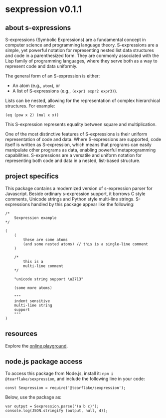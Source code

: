 # sexpression v0.1.1

## about s-expressions

S-expressions (Symbolic Expressions) are a fundamental concept in computer science and programming language theory. S-expressions are a simple, yet powerful notation for representing nested list data structures and code in a parenthesized form. They are commonly associated with the Lisp family of programming languages, where they serve both as a way to represent code and data uniformly.

The general form of an S-expression is either:

- An atom (e.g., `atom`), or
- A list of S-expressions (e.g., `(expr1 expr2 expr3)`).

Lists can be nested, allowing for the representation of complex hierarchical structures. For example:

`(eq (pow x 2) (mul x x))`

This S-expression represents equality between square and multiplication.

One of the most distinctive features of S-expressions is their uniform representation of code and data. Where S-expressions are supported, code itself is written as S-expression, which means that programs can easily manipulate other programs as data, enabling powerful metaprogramming capabilities. S-expressions are a versatile and uniform notation for representing both code and data in a nested, list-based structure. 

## project specifics

This package contains a modernized version of s-expression parser for Javascript. Beside ordinary s-expression support, it borrows C style comments, Unicode strings and Python style multi-line strings. S-expressions handled by this package appear like the following:

```
/*
    Sexpression example
*/

(
    (
        these are some atoms
        (and some nested atoms) // this is a single-line comment
    )
    
    /*
        this is a
        multi-line comment
    */
    
    "unicode string support \u2713"
    
    (some more atoms)
    
    """
    indent sensitive
    multi-line string
    support
    """
)
```

## resources

Explore the [online playground](https://tearflake.github.io/sexpression/playground/).

## node.js package access

To access this package from Node.js, install it: `npm i @tearflake/sexpression`, and include the following line in your code:

```
const Sexpression = require('@tearflake/sexpression');
```

Below, use the package as:

```
var output = Sexpression.parse("(a b c)");
console.log(JSON.stringify (output, null, 4));
```
